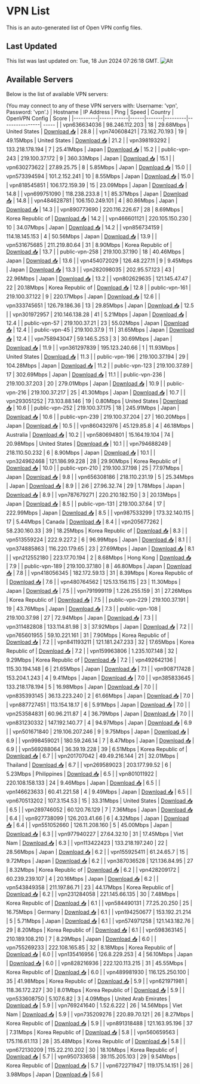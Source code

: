 # VPN List

This is an auto-generated list of Open VPN config files.

## Last Updated

This list was last updated on: Tue, 18 Jun 2024 07:26:18 GMT.
![Alt](https://repobeats.axiom.co/api/embed/186b98318ef1479477931607c1ad7d823f12451f.svg "Repobeats analytics image")

## Available Servers

Below is the list of available VPN servers:

(You may connect to any of these VPN servers with: Username: 'vpn', Password: 'vpn'.)
| Hostname | IP Address | Ping | Speed | Country | OpenVPN Config | Score |
|----------|------------|------|-------|---------|----------------| ----- |
| vpn636634036 | 98.246.112.203 | 18 | 29.68Mbps | United States | [Download 📥](./configs/server_0_US.ovpn) | 28.8 |
| vpn740608421 | 73.162.70.193 | 19 | 49.15Mbps | United States | [Download 📥](./configs/server_1_US.ovpn) | 21.2 |
| vpn398193292 | 133.218.178.194 | 7 | 25.41Mbps | Japan | [Download 📥](./configs/server_2_JP.ovpn) | 15.2 |
| public-vpn-243 | 219.100.37.172 | 9 | 360.33Mbps | Japan | [Download 📥](./configs/server_3_JP.ovpn) | 15.1 |
| vpn630273622 | 27.89.25.75 | 8 | 5.85Mbps | Japan | [Download 📥](./configs/server_4_JP.ovpn) | 15.0 |
| vpn573394594 | 101.2.152.241 | 10 | 8.55Mbps | Japan | [Download 📥](./configs/server_5_JP.ovpn) | 15.0 |
| vpn818545851 | 106.172.159.39 | 15 | 23.09Mbps | Japan | [Download 📥](./configs/server_6_JP.ovpn) | 14.8 |
| vpn699751090 | 118.238.233.8 | 1 | 85.37Mbps | Japan | [Download 📥](./configs/server_7_JP.ovpn) | 14.8 |
| vpn484628781 | 106.150.249.101 | 4 | 80.86Mbps | Japan | [Download 📥](./configs/server_8_JP.ovpn) | 14.3 |
| vpn890773690 | 220.116.226.67 | 28 | 8.69Mbps | Korea Republic of | [Download 📥](./configs/server_9_KR.ovpn) | 14.2 |
| vpn466601121 | 220.105.150.230 | 10 | 34.07Mbps | Japan | [Download 📥](./configs/server_10_JP.ovpn) | 14.2 |
| vpn856734159 | 114.18.145.153 | 4 | 50.56Mbps | Japan | [Download 📥](./configs/server_11_JP.ovpn) | 13.9 |
| vpn531675685 | 211.219.80.64 | 31 | 8.90Mbps | Korea Republic of | [Download 📥](./configs/server_12_KR.ovpn) | 13.7 |
| public-vpn-258 | 219.100.37.190 | 18 | 40.46Mbps | Japan | [Download 📥](./configs/server_13_JP.ovpn) | 13.6 |
| vpn454072029 | 126.48.227.11 | 9 | 9.45Mbps | Japan | [Download 📥](./configs/server_14_JP.ovpn) | 13.3 |
| vpn282098035 | 202.95.57.123 | 43 | 22.96Mbps | Japan | [Download 📥](./configs/server_15_JP.ovpn) | 13.2 |
| vpn802629635 | 121.145.47.47 | 22 | 20.18Mbps | Korea Republic of | [Download 📥](./configs/server_16_KR.ovpn) | 12.8 |
| public-vpn-161 | 219.100.37.122 | 9 | 220.17Mbps | Japan | [Download 📥](./configs/server_17_JP.ovpn) | 12.6 |
| vpn333745651 | 126.79.186.36 | 13 | 29.85Mbps | Japan | [Download 📥](./configs/server_18_JP.ovpn) | 12.5 |
| vpn301972957 | 210.146.138.28 | 41 | 5.21Mbps | Japan | [Download 📥](./configs/server_19_JP.ovpn) | 12.4 |
| public-vpn-57 | 219.100.37.21 | 23 | 55.02Mbps | Japan | [Download 📥](./configs/server_20_JP.ovpn) | 12.4 |
| public-vpn-45 | 219.100.37.9 | 11 | 31.65Mbps | Japan | [Download 📥](./configs/server_21_JP.ovpn) | 12.4 |
| vpn758943047 | 59.146.5.253 | 3 | 30.69Mbps | Japan | [Download 📥](./configs/server_22_JP.ovpn) | 11.9 |
| vpn361297839 | 195.123.240.66 | 1 | 11.93Mbps | United States | [Download 📥](./configs/server_23_US.ovpn) | 11.3 |
| public-vpn-196 | 219.100.37.194 | 29 | 104.28Mbps | Japan | [Download 📥](./configs/server_24_JP.ovpn) | 11.2 |
| public-vpn-123 | 219.100.37.89 | 17 | 302.69Mbps | Japan | [Download 📥](./configs/server_25_JP.ovpn) | 11.1 |
| public-vpn-236 | 219.100.37.203 | 20 | 279.01Mbps | Japan | [Download 📥](./configs/server_26_JP.ovpn) | 10.9 |
| public-vpn-216 | 219.100.37.217 | 25 | 41.30Mbps | Japan | [Download 📥](./configs/server_27_JP.ovpn) | 10.7 |
| vpn293051252 | 73.103.88.146 | 19 | 0.80Mbps | United States | [Download 📥](./configs/server_28_US.ovpn) | 10.6 |
| public-vpn-252 | 219.100.37.175 | 18 | 245.91Mbps | Japan | [Download 📥](./configs/server_29_JP.ovpn) | 10.6 |
| public-vpn-239 | 219.100.37.204 | 27 | 160.20Mbps | Japan | [Download 📥](./configs/server_30_JP.ovpn) | 10.5 |
| vpn860432976 | 45.129.85.8 | 4 | 46.18Mbps | Australia | [Download 📥](./configs/server_31_AU.ovpn) | 10.2 |
| vpn580694801 | 15.164.19.104 | 74 | 20.98Mbps | United States | [Download 📥](./configs/server_32_US.ovpn) | 10.1 |
| vpn794688249 | 218.110.50.232 | 6 | 8.90Mbps | Japan | [Download 📥](./configs/server_33_JP.ovpn) | 10.1 |
| vpn324962468 | 121.186.99.228 | 28 | 29.90Mbps | Korea Republic of | [Download 📥](./configs/server_34_KR.ovpn) | 10.0 |
| public-vpn-210 | 219.100.37.198 | 25 | 77.97Mbps | Japan | [Download 📥](./configs/server_35_JP.ovpn) | 9.8 |
| vpn656308186 | 218.110.231.19 | 5 | 25.34Mbps | Japan | [Download 📥](./configs/server_36_JP.ovpn) | 8.9 |
| 2i6 | 27.96.32.74 | 29 | 1.78Mbps | Japan | [Download 📥](./configs/server_37_JP.ovpn) | 8.9 |
| vpn787679271 | 220.210.182.150 | 3 | 20.13Mbps | Japan | [Download 📥](./configs/server_38_JP.ovpn) | 8.5 |
| public-vpn-131 | 219.100.37.64 | 17 | 222.99Mbps | Japan | [Download 📥](./configs/server_39_JP.ovpn) | 8.5 |
| vpn987533299 | 173.32.140.115 | 17 | 5.44Mbps | Canada | [Download 📥](./configs/server_40_CA.ovpn) | 8.4 |
| vpn205677262 | 58.230.160.33 | 39 | 18.25Mbps | Korea Republic of | [Download 📥](./configs/server_41_KR.ovpn) | 8.3 |
| vpn513559224 | 222.9.227.2 | 6 | 96.99Mbps | Japan | [Download 📥](./configs/server_42_JP.ovpn) | 8.1 |
| vpn374885863 | 116.220.179.65 | 23 | 27.69Mbps | Japan | [Download 📥](./configs/server_43_JP.ovpn) | 8.1 |
| vpn212552180 | 223.17.70.194 | 2 | 8.68Mbps | Hong Kong | [Download 📥](./configs/server_44_HK.ovpn) | 7.9 |
| public-vpn-189 | 219.100.37.180 | 8 | 46.80Mbps | Japan | [Download 📥](./configs/server_45_JP.ovpn) | 7.8 |
| vpn418056345 | 182.172.59.13 | 31 | 8.39Mbps | Korea Republic of | [Download 📥](./configs/server_46_KR.ovpn) | 7.6 |
| vpn480764562 | 125.13.156.115 | 23 | 11.30Mbps | Japan | [Download 📥](./configs/server_47_JP.ovpn) | 7.5 |
| vpn791999119 | 1.226.255.159 | 31 | 27.26Mbps | Korea Republic of | [Download 📥](./configs/server_48_KR.ovpn) | 7.5 |
| public-vpn-229 | 219.100.37.191 | 19 | 43.76Mbps | Japan | [Download 📥](./configs/server_49_JP.ovpn) | 7.3 |
| public-vpn-108 | 219.100.37.98 | 27 | 72.94Mbps | Japan | [Download 📥](./configs/server_50_JP.ovpn) | 7.3 |
| vpn311482808 | 133.114.81.98 | 3 | 37.92Mbps | Japan | [Download 📥](./configs/server_51_JP.ovpn) | 7.2 |
| vpn765601955 | 59.10.221.161 | 31 | 7.90Mbps | Korea Republic of | [Download 📥](./configs/server_52_KR.ovpn) | 7.2 |
| vpn841193211 | 121.181.247.233 | 32 | 17.65Mbps | Korea Republic of | [Download 📥](./configs/server_53_KR.ovpn) | 7.2 |
| vpn159963806 | 1.235.107.148 | 32 | 9.29Mbps | Korea Republic of | [Download 📥](./configs/server_54_KR.ovpn) | 7.2 |
| vpn492642136 | 115.30.194.148 | 6 | 21.65Mbps | Japan | [Download 📥](./configs/server_55_JP.ovpn) | 7.1 |
| vpn908717428 | 153.204.1.243 | 4 | 9.41Mbps | Japan | [Download 📥](./configs/server_56_JP.ovpn) | 7.0 |
| vpn385833645 | 133.218.178.194 | 5 | 16.98Mbps | Japan | [Download 📥](./configs/server_57_JP.ovpn) | 7.0 |
| vpn835393145 | 36.13.223.240 | 2 | 61.66Mbps | Japan | [Download 📥](./configs/server_58_JP.ovpn) | 7.0 |
| vpn887727451 | 113.154.18.17 | 6 | 5.91Mbps | Japan | [Download 📥](./configs/server_59_JP.ovpn) | 7.0 |
| vpn253584831 | 60.96.211.87 | 4 | 36.79Mbps | Japan | [Download 📥](./configs/server_60_JP.ovpn) | 7.0 |
| vpn831230332 | 147.192.140.77 | 4 | 94.97Mbps | Japan | [Download 📥](./configs/server_61_JP.ovpn) | 6.9 |
| vpn501671840 | 219.106.207.246 | 9 | 9.75Mbps | Japan | [Download 📥](./configs/server_62_JP.ovpn) | 6.9 |
| vpn998459021 | 180.59.246.14 | 7 | 8.47Mbps | Japan | [Download 📥](./configs/server_63_JP.ovpn) | 6.9 |
| vpn569288064 | 36.39.19.228 | 39 | 6.51Mbps | Korea Republic of | [Download 📥](./configs/server_64_KR.ovpn) | 6.7 |
| vpn201707042 | 49.49.216.144 | 21 | 32.01Mbps | Thailand | [Download 📥](./configs/server_65_TH.ovpn) | 6.7 |
| vpn269589023 | 203.177.99.52 | 6 | 5.23Mbps | Philippines | [Download 📥](./configs/server_66_PH.ovpn) | 6.5 |
| vpn801011922 | 220.108.158.133 | 24 | 9.46Mbps | Japan | [Download 📥](./configs/server_67_JP.ovpn) | 6.5 |
| vpn146623633 | 60.41.221.58 | 4 | 9.49Mbps | Japan | [Download 📥](./configs/server_68_JP.ovpn) | 6.5 |
| vpn670513202 | 107.3.154.53 | 15 | 33.31Mbps | United States | [Download 📥](./configs/server_69_US.ovpn) | 6.5 |
| vpn289746052 | 60.120.76.129 | 7 | 7.36Mbps | Japan | [Download 📥](./configs/server_70_JP.ovpn) | 6.4 |
| vpn927738099 | 126.203.41.66 | 6 | 4.32Mbps | Japan | [Download 📥](./configs/server_71_JP.ovpn) | 6.4 |
| vpn551052660 | 126.11.208.160 | 5 | 45.00Mbps | Japan | [Download 📥](./configs/server_72_JP.ovpn) | 6.3 |
| vpn977940227 | 27.64.32.10 | 31 | 17.45Mbps | Viet Nam | [Download 📥](./configs/server_73_VN.ovpn) | 6.3 |
| vpn113422423 | 133.218.197.240 | 22 | 28.56Mbps | Japan | [Download 📥](./configs/server_74_JP.ovpn) | 6.2 |
| vpn155925411 | 61.24.65.7 | 15 | 9.72Mbps | Japan | [Download 📥](./configs/server_75_JP.ovpn) | 6.2 |
| vpn387036528 | 121.136.84.95 | 27 | 8.32Mbps | Korea Republic of | [Download 📥](./configs/server_76_KR.ovpn) | 6.2 |
| vpn428209172 | 60.239.239.107 | 4 | 20.16Mbps | Japan | [Download 📥](./configs/server_77_JP.ovpn) | 6.2 |
| vpn543849358 | 211.197.86.71 | 23 | 44.17Mbps | Korea Republic of | [Download 📥](./configs/server_78_KR.ovpn) | 6.2 |
| vpn231284058 | 221.145.66.135 | 30 | 7.48Mbps | Korea Republic of | [Download 📥](./configs/server_79_KR.ovpn) | 6.1 |
| vpn584490131 | 77.25.20.250 | 25 | 16.75Mbps | Germany | [Download 📥](./configs/server_80_DE.ovpn) | 6.1 |
| vpn194250677 | 153.192.21.214 | 5 | 5.71Mbps | Japan | [Download 📥](./configs/server_81_JP.ovpn) | 6.1 |
| vpn574971258 | 121.143.182.76 | 29 | 8.20Mbps | Korea Republic of | [Download 📥](./configs/server_82_KR.ovpn) | 6.1 |
| vpn598363145 | 210.189.108.210 | 7 | 8.29Mbps | Japan | [Download 📥](./configs/server_83_JP.ovpn) | 6.0 |
| vpn755269233 | 222.108.165.85 | 32 | 8.18Mbps | Korea Republic of | [Download 📥](./configs/server_84_KR.ovpn) | 6.0 |
| vpn135416956 | 126.8.229.253 | 4 | 56.10Mbps | Japan | [Download 📥](./configs/server_85_JP.ovpn) | 6.0 |
| vpn828216936 | 222.120.113.215 | 31 | 45.55Mbps | Korea Republic of | [Download 📥](./configs/server_86_KR.ovpn) | 6.0 |
| vpn489981930 | 116.125.250.100 | 35 | 41.98Mbps | Korea Republic of | [Download 📥](./configs/server_87_KR.ovpn) | 5.9 |
| vpn621971981 | 118.36.172.227 | 30 | 8.01Mbps | Korea Republic of | [Download 📥](./configs/server_88_KR.ovpn) | 5.9 |
| vpn533608750 | 5.107.6.82 | 3 | 4.09Mbps | United Arab Emirates | [Download 📥](./configs/server_89_AE.ovpn) | 5.9 |
| vpn769241640 | 1.52.6.222 | 26 | 14.56Mbps | Viet Nam | [Download 📥](./configs/server_90_VN.ovpn) | 5.9 |
| vpn735209276 | 220.89.70.121 | 26 | 8.27Mbps | Korea Republic of | [Download 📥](./configs/server_91_KR.ovpn) | 5.9 |
| vpn891318488 | 121.163.95.196 | 37 | 7.31Mbps | Korea Republic of | [Download 📥](./configs/server_92_KR.ovpn) | 5.8 |
| vpn560659563 | 175.116.61.113 | 28 | 35.48Mbps | Korea Republic of | [Download 📥](./configs/server_93_KR.ovpn) | 5.8 |
| vpn672130209 | 115.22.210.202 | 30 | 18.10Mbps | Korea Republic of | [Download 📥](./configs/server_94_KR.ovpn) | 5.7 |
| vpn950733658 | 39.115.205.103 | 29 | 9.54Mbps | Korea Republic of | [Download 📥](./configs/server_95_KR.ovpn) | 5.7 |
| vpn672271947 | 119.175.14.151 | 26 | 3.98Mbps | Japan | [Download 📥](./configs/server_96_JP.ovpn) | 5.6 |
